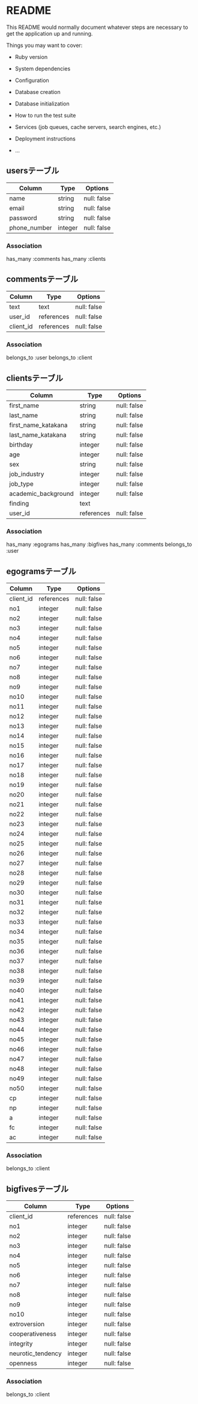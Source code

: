 # README

This README would normally document whatever steps are necessary to get the
application up and running.

Things you may want to cover:

* Ruby version

* System dependencies

* Configuration

* Database creation

* Database initialization

* How to run the test suite

* Services (job queues, cache servers, search engines, etc.)

* Deployment instructions

* ...

## usersテーブル

|Column|Type|Options|
|------|----|-------|
|name|string|null: false|
|email|string|null: false|
|password|string|null: false|
|phone_number|integer|null: false|

### Association
has_many :comments
has_many :clients

## commentsテーブル

|Column|Type|Options|
|------|----|-------|
|text|text|null: false|
|user_id|references|null: false|
|client_id|references|null: false|

### Association
belongs_to :user
belongs_to :client

## clientsテーブル

|Column|Type|Options|
|------|----|-------|
|first_name|string|null: false|
|last_name|string|null: false|
|first_name_katakana|string|null: false|
|last_name_katakana|string|null: false|
|birthday|integer|null: false|
|age|integer|null: false|
|sex|string|null: false|
|job_industry|integer|null: false|
|job_type|integer|null: false|
|academic_background|integer|null: false|
|finding|text||
|user_id|references|null: false|

### Association
has_many :egograms
has_many :bigfives
has_many :comments
belongs_to :user

## egogramsテーブル

|Column|Type|Options|
|------|----|-------|
|client_id|references|null: false|
|no1|integer|null: false|
|no2|integer|null: false|
|no3|integer|null: false|
|no4|integer|null: false|
|no5|integer|null: false|
|no6|integer|null: false|
|no7|integer|null: false|
|no8|integer|null: false|
|no9|integer|null: false|
|no10|integer|null: false|
|no11|integer|null: false|
|no12|integer|null: false|
|no13|integer|null: false|
|no14|integer|null: false|
|no15|integer|null: false|
|no16|integer|null: false|
|no17|integer|null: false|
|no18|integer|null: false|
|no19|integer|null: false|
|no20|integer|null: false|
|no21|integer|null: false|
|no22|integer|null: false|
|no23|integer|null: false|
|no24|integer|null: false|
|no25|integer|null: false|
|no26|integer|null: false|
|no27|integer|null: false|
|no28|integer|null: false|
|no29|integer|null: false|
|no30|integer|null: false|
|no31|integer|null: false|
|no32|integer|null: false|
|no33|integer|null: false|
|no34|integer|null: false|
|no35|integer|null: false|
|no36|integer|null: false|
|no37|integer|null: false|
|no38|integer|null: false|
|no39|integer|null: false|
|no40|integer|null: false|
|no41|integer|null: false|
|no42|integer|null: false|
|no43|integer|null: false|
|no44|integer|null: false|
|no45|integer|null: false|
|no46|integer|null: false|
|no47|integer|null: false|
|no48|integer|null: false|
|no49|integer|null: false|
|no50|integer|null: false|
|cp|integer|null: false|
|np|integer|null: false|
|a|integer|null: false|
|fc|integer|null: false|
|ac|integer|null: false|

### Association
belongs_to :client

## bigfivesテーブル
|Column|Type|Options|
|------|----|-------|
|client_id|references|null: false|
|no1|integer|null: false|
|no2|integer|null: false|
|no3|integer|null: false|
|no4|integer|null: false|
|no5|integer|null: false|
|no6|integer|null: false|
|no7|integer|null: false|
|no8|integer|null: false|
|no9|integer|null: false|
|no10|integer|null: false|
|extroversion|integer|null: false|
|cooperativeness|integer|null: false|
|integrity|integer|null: false|
|neurotic_tendency|integer|null: false|
|openness|integer|null: false|

### Association
belongs_to :client